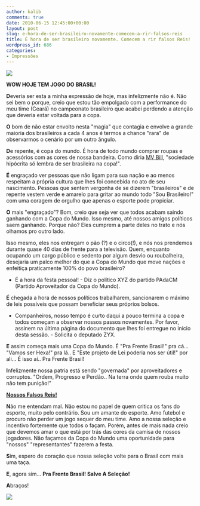 ```yaml
---
author: kalib
comments: true
date: 2010-06-15 12:45:00+00:00
layout: post
slug: e-hora-de-ser-brasileiro-novamente-comecem-a-rir-falsos-reis
title: É hora de ser brasileiro novamente. Comecem a rir falsos Reis!
wordpress_id: 686
categories:
- Impressões
---
```


[![](http://www.paixaocanarinha.com.br/media/galeria/1187/1/5/5/0/o_brasil_os_jogos-1280551.jpg)](http://www.paixaocanarinha.com.br/media/galeria/1187/1/5/5/0/o_brasil_os_jogos-1280551.jpg)



**WOW HOJE TEM JOGO DO BRASIL!**

**D**everia ser esta a minha expressão de hoje, mas infelizmente não é. Não sei bem o porque, creio que estou tão empolgado com a performance do meu time (Ceará) no campeonato brasileiro que acabei perdendo a atenção que deveria estar voltada para a copa.

**O** bom de não estar envolto nesta "magia" que contagia e envolve a grande maioria dos brasileiros a cada 4 anos é termos a chance "rara" de observarmos o cenário por um outro ângulo.

**D**e repente, é copa do mundo. É hora de todo mundo comprar roupas e acessórios com as cores de nossa bandeira. Como diria [MV Bill](http://pt.wikipedia.org/wiki/MV_Bill), "sociedade hipócrita só lembra de ser brasileira na copa!".

**É** engraçado ver pessoas que não ligam para sua nação e ao menos respeitam a própria cultura que lhes foi concebida no ato de seu nascimento. Pessoas que sentem vergonha de se dizerem "brasileiros" e de repente vestem verde e amarelo para gritar ao mundo todo "Sou Brasileiro!" com uma coragem de orgulho que apenas o esporte pode propiciar.

**O** mais "engraçado"? Bom, creio que seja ver que todos acabam saindo ganhando com a Copa do Mundo. Isso mesmo, até nossos amigos políticos saem ganhando. Porque não? Eles cumprem a parte deles no trato e nós olhamos pro outro lado.

**I**sso mesmo, eles nos entregam o pão (?) e o circo(!), e nós nos prendemos durante quase 40 dias de frente para a televisão. Quem, enquanto ocupando um cargo público e sedento por algum desvio ou roubalheira, desejaria um palco melhor do que a Copa do Mundo que move nações e enfeitiça praticamente 100% do povo brasileiro?

- É a hora da festa pessoal! - Diz o político XYZ do partido PAdaCM (Partido Aproveitador da Copa do Mundo).

**É** chegada a hora de nossos políticos trabalharem, sancionarem o máximo de leis possíveis que possam beneficiar seus próprios bolsos.

- Companheiros, nosso tempo é curto daqui a pouco termina a copa e todos começam a observar nossos passos novamentes. Por favor, assinem na última página do documento que lhes foi entregue no início desta sessão. - Solicita o deputado ZYX.

**E** assim começa mais uma Copa do Mundo. É "Pra Frente Brasil!" pra cá... "Vamos ser Hexa!" pra lá.. E "Este projeto de Lei poderia nos ser útil!" por ali... É isso aí.. Pra Frente Brasil!

**I**nfelizmente nossa patria está sendo "governada" por aproveitadores e corruptos. "Ordem, Progresso e Perdão.. Na terra onde quem rouba muito não tem punição!"

**[Nossos Falsos Reis!](http://marcelocavalcante.net/portal/2008/09/17/hora-de-votar-em-nossos-falsos-reis/)**

**N**ão me entendam mal. Não estou no papel de quem critica os fans do esporte, muito pelo contrário. Sou um amante do esporte. Amo futebol e procuro não perder um jogo sequer do meu time. Amo a nossa seleção e incentivo fortemente que todos o façam. Porém, antes de mais nada creio que devemos amar o que está por trás das cores da camisa de nossos jogadores. Não façamos da Copa do Mundo uma oportunidade para "nossos" "representantes" fazerem a festa.

**S**im, espero de coração que nossa seleção volte para o Brasil com mais uma taça.

**E**, agora sim... **Pra Frente Brasil! Salve A Seleção!**

**A**braços!


![](http://www.marcelocavalcante.net/portal/imgs/userbar.gif)
